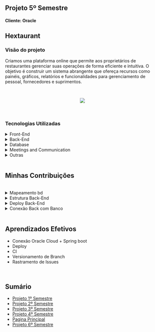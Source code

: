 <h2>Projeto 5º Semestre</h2>
<h4>Cliente: Oracle</h4>

<h2>Hextaurant</h2>

<h3>Visão do projeto</h3>

<p>Criamos uma plataforma online que permite aos proprietários de restaurantes gerenciar suas operações de forma eficiente e intuitiva. O objetivo é construir um sistema abrangente que ofereça recursos como painéis, gráficos, relatórios e funcionalidades para gerenciamento de pessoal, fornecedores e suprimentos.</p>

<br>

<p align="center">
  <img src="https://github.com/GroupHextech/HEXTECH-API5sem/blob/main/doc/Mockup/Project%20in%20Operation/ProjectOperationSprint4.gif" width="">
</p>

<br>

<h3>Tecnologias Utilizadas</h3>

<details>
<summary>Front-End</summary>

* [vue](https://vuejs.org/)
* [HTML](https://www.w3schools.com/html/)
* [CSS](https://www.w3schools.com/css/)

</details>

<details>
<summary>Back-End</summary>

- [Java](https://www.java.com/pt-BR/?msclkid=7faa842eb8f811ecab39772d4c1ae90b)

- [Spring boot](https://spring.io/projects/spring-boot)

</details>

<details>
<summary>Database</summary>

- [Oracle Autonomous Database](https://www.oracle.com/autonomous-database/)
</details>

<details>
<summary>Meetings and Communication</summary>

- [Discord](https://discord.com/?msclkid=b4f5af84b8f811ecbd81c127a0ae68a7)
- [Whatsapp](https://www.whatsapp.com/)
- [Slack](https://slack.com/intl/pt-br/?msclkid=c00e628eb8f811ecaef374bb86d7f056)
</details>


<details>
    <summary>Outras</summary>

- [GitHub](https://github.com/)
- [Git](https://github.com/)
</details>

<br>


<h2>Minhas Contribuições</h2>
<br>

<details>
    <summary>Mapeamento bd</summary>
Contribui com a estrutura do nosso banco, com a padronização de nomes e sugestões para organização das tabelas.

<p align="center">
      <img src="https://github.com/AugustoTSantos/PortifolioApis/blob/main/5Semestre/imagens/logico_4sp.png" width="100%" height="100%">
</p>

</details>

<details>
    <summary>Estrutura Back-End</summary>
Nosso back-end foi feito em java spring boot e fiqeu responsavel pela estrutura e desenvolvimento.

<p align="center">
      <img src="https://github.com/AugustoTSantos/PortifolioApis/blob/main/5Semestre/imagens/estrutura.png" width="100%" height="100%">
</p>

</details>

<details>
    <summary>Deploy Back-End</summary>
Nesse semestre aprendememos e implementamos técnicas de devops, uma das minhas implementações foi o deploy abaixo feito com git actions, onde toda vez que pull era feito para branch main ele garantia que não havia erros e buildava a nova versão em um servidor web.

```
name: Deploy
on:
  pull_request:
    branches:
      - main
    types: [closed]
jobs:
  build:
    name: Build
    if: ${{ github.event.pull_request.merged }}
    runs-on: ubuntu-latest
    steps: 
    - name: Checkout code
      uses: actions/checkout@v2

    - name: SSH and Deploy
      uses: appleboy/ssh-action@master
      with:
        host: ${{ secrets.SSH_HOST }}
        username: ${{ secrets.SSH_USER }}
        key: ${{ secrets.SSH_KEY }}
        script: |
          cd /home/opc
          sh start_app.sh 
          cd /home/opc/api5-backend/cloudKitchen
          git checkout main
          git pull origin main
          mvn clean package
          cd target
          nohup java -jar cloudKitchen-0.0.1-SNAPSHOT.jar > application.log 2>&1 &
```

</details>

<details>
    <summary>Conexão Back com Banco</summary>
Nosso oracle estava hospedado na oracle cloud, então alguns passos precisam ser tomados para sua utilização na aplicação.

1 - baixar wallet

2 - escrever conexão
```
spring.datasource.driver-class-name=oracle.jdbc.OracleDriver
spring.datasource.url=jdbc:oracle:thin:@dcn3qawhewq5s68p_high?TNS_ADMIN=./wallet
spring.datasource.username=ADMIN
spring.datasource.password=Hextechapi5bd
spring.jpa.database-platform=org.hibernate.dialect.Oracle12cDialect

##Logging properties for UCP
#logging.level.root=trace
#logging.file.name=logs.log
#logging.level.oracle.ucp=trace
server.port = 8080

##Hibernate ddl auto (create, create-drop, validate, update)
spring.jpa.hibernate.ddl-auto = validate
```

</details>

<br>

<h2>Aprendizados Efetivos</h2>

* Conexão Oracle Cloud + Spring boot
* Deploy
* CI
* Versionamento de Branch
* Rastramento de Issues

<br>

<h2>Sumário</h2>

* [Projeto 1º Semestre](https://github.com/AugustoTSantos/PortifolioApis/tree/main/1Semestre)
* [Projeto 2º Semestre](https://github.com/AugustoTSantos/PortifolioApis/tree/main/2Semestre)
* [Projeto 3º Semestre](https://github.com/AugustoTSantos/PortifolioApis/tree/main/3Semestre)
* [Projeto 4º Semestre](https://github.com/AugustoTSantos/PortifolioApis/tree/main/4Semestre)
* [Pagina Principal](https://github.com/AugustoTSantos/PortifolioApis/blob/main/README.md)
* [Projeto 6º Semestre](https://github.com/AugustoTSantos/PortifolioApis/tree/main/6Semestre)

